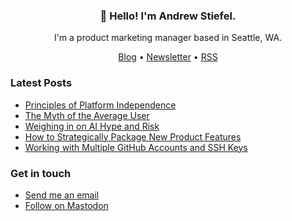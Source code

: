 <h3 align="center">👋 Hello! I'm Andrew Stiefel.</h3>

<p align="center">I'm a product marketing manager based in Seattle, WA.</p>

<p align="center">
  <a href="https://andrewstiefel.com">Blog</a> •
  <a href="https://andrewstiefel.com/newsletter">Newsletter</a> •
  <a href="https://andrewstiefel.com/feed.xml">RSS</a>
</p>

### Latest Posts
<!-- feed start -->
- [Principles of Platform Independence](https://andrewstiefel.com/principles-platform-independence/)
- [The Myth of the Average User](https://andrewstiefel.com/myth-average-user/)
- [Weighing in on AI Hype and Risk](https://andrewstiefel.com/ai-hype-risk/)
- [How to Strategically Package New Product Features](https://andrewstiefel.com/pricing-packaging-innovation/)
- [Working with Multiple GitHub Accounts and SSH Keys](https://andrewstiefel.com/working-multiple-github-accounts/)
<!-- feed end -->

### Get in touch
* [Send me an email](mailto:andrew@andrewstiefel.com)
* [Follow on Mastodon](https://mas.to/@andrewstiefel)
